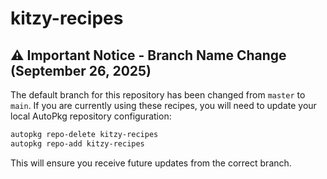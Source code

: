 # kitzy-recipes

## ⚠️ Important Notice - Branch Name Change (September 26, 2025)

The default branch for this repository has been changed from `master` to `main`. If you are currently using these recipes, you will need to update your local AutoPkg repository configuration:

```bash
autopkg repo-delete kitzy-recipes
autopkg repo-add kitzy-recipes
```

This will ensure you receive future updates from the correct branch.